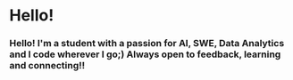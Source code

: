 # Hello!

### Hello! I'm a student with a passion for AI, SWE, Data Analytics and I code wherever I go;) Always open to feedback, learning and connecting!! 